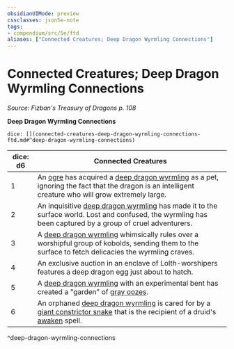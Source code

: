 ```yaml
---
obsidianUIMode: preview
cssclasses: json5e-note
tags:
- compendium/src/5e/ftd
aliases: ["Connected Creatures; Deep Dragon Wyrmling Connections"]
---
```

# Connected Creatures; Deep Dragon Wyrmling Connections
*Source: Fizban's Treasury of Dragons p. 108* 

**Deep Dragon Wyrmling Connections**

`dice: [](connected-creatures-deep-dragon-wyrmling-connections-ftd.md#^deep-dragon-wyrmling-connections)`

| dice: d6 | Connected Creatures |
|----------|---------------------|
| 1 | An [ogre](/2-Mechanics/CLI/bestiary/giant/ogre.md) has acquired a [deep dragon wyrmling](/2-Mechanics/CLI/bestiary/dragon/deep-dragon-wyrmling-ftd.md) as a pet, ignoring the fact that the dragon is an intelligent creature who will grow extremely large. |
| 2 | An inquisitive [deep dragon wyrmling](/2-Mechanics/CLI/bestiary/dragon/deep-dragon-wyrmling-ftd.md) has made it to the surface world. Lost and confused, the wyrmling has been captured by a group of cruel adventurers. |
| 3 | A [deep dragon wyrmling](/2-Mechanics/CLI/bestiary/dragon/deep-dragon-wyrmling-ftd.md) whimsically rules over a worshipful group of kobolds, sending them to the surface to fetch delicacies the wyrmling craves. |
| 4 | An exclusive auction in an enclave of Lolth-worshipers features a deep dragon egg just about to hatch. |
| 5 | A [deep dragon wyrmling](/2-Mechanics/CLI/bestiary/dragon/deep-dragon-wyrmling-ftd.md) with an experimental bent has created a "garden" of [gray oozes](/2-Mechanics/CLI/bestiary/ooze/gray-ooze.md). |
| 6 | An orphaned [deep dragon wyrmling](/2-Mechanics/CLI/bestiary/dragon/deep-dragon-wyrmling-ftd.md) is cared for by a [giant constrictor snake](/2-Mechanics/CLI/bestiary/beast/giant-constrictor-snake.md) that is the recipient of a druid's [awaken](/2-Mechanics/CLI/spells/awaken.md) spell. |
^deep-dragon-wyrmling-connections